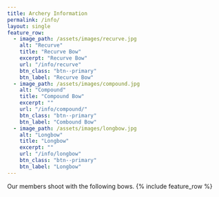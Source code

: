 ```yaml
---
title: Archery Information
permalink: /info/
layout: single
feature_row:
  - image_path: /assets/images/recurve.jpg
    alt: "Recurve"
    title: "Recurve Bow"
    excerpt: "Recurve Bow"
    url: "/info/recurve"
    btn_class: "btn--primary"
    btn_label: "Recurve Bow"
  - image_path: /assets/images/compound.jpg
    alt: "Compound"
    title: "Compound Bow"
    excerpt: ""
    url: "/info/compound/"
    btn_class: "btn--primary"
    btn_label: "Combound Bow"
  - image_path: /assets/images/longbow.jpg
    alt: "Longbow"
    title: "Longbow"
    excerpt: ""
    url: "/info/longbow"
    btn_class: "btn--primary"
    btn_label: "Longbow"
---
```

Our members shoot with the following bows.
{% include feature_row %}

